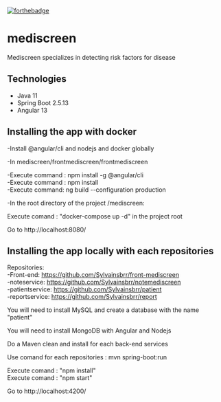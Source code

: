 [![forthebadge](https://forthebadge.com/images/badges/made-with-java.svg)](https://forthebadge.com)


# mediscreen
Mediscreen specializes in detecting risk factors for disease

## Technologies
- Java 11
- Spring Boot 2.5.13
- Angular 13

Installing the app with docker
------------------------------

-Install @angular/cli and nodejs and docker globally

-In mediscreen/frontmediscreen/frontmediscreen

-Execute command : npm install -g @angular/cli  
-Execute command : npm install  
-Execute command: ng build --configuration production  

-In the root directory of the project /mediscreen:

Execute comand : "docker-compose up -d"  in the project root
 
 Go to http://localhost:8080/
 
Installing the app locally with each repositories
-------------------------------------------------

Repositories:  
-Front-end: https://github.com/Sylvainsbrr/front-mediscreen  
-noteservice: https://github.com/Sylvainsbrr/notemediscreen  
-patientservice: https://github.com/Sylvainsbrr/patient  
-reportservice: https://github.com/Sylvainsbrr/report  

You will need to install MySQL and create a database with the name "patient"  

You will need to install MongoDB with Angular and Nodejs  

Do a Maven clean and install for each back-end services  

Use comand for each repositories : mvn spring-boot:run  

Execute comand : "npm install"   
Execute comand : "npm start"  

 Go to http://localhost:4200/


